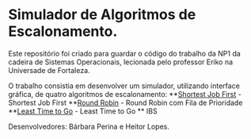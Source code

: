 # Simulador de Algoritmos de Escalonamento.

Este repositório foi criado para guardar o código do trabalho da NP1 da cadeira de Sistemas Operacionais, lecionada pelo professor Eriko na Universade de Fortaleza.

O trabalho consistia em desenvolver um simulador, utilizando interface gráfica, de quatro algoritmos de escalonamento: 
**[Shortest Job First](https://github.com/babiperina/scheduling-simulator/blob/master/src/controller/algoritmos/Sjf.java) - Shortest Job First
**[Round Robin](https://github.com/babiperina/scheduling-simulator/blob/master/src/controller/algoritmos/Rr.java) - Round Robin com Fila de Prioridade
**[Least Time to Go](https://github.com/babiperina/scheduling-simulator/blob/master/src/controller/algoritmos/Ltg.java) - Least Time to Go
** IBS

Desenvolvedores: Bárbara Perina e Heitor Lopes.



